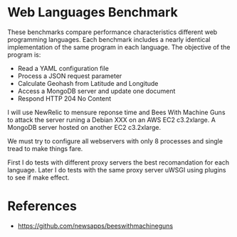 # Web Languages Benchmark

These benchmarks compare performance characteristics different web programming languages. Each benchmark includes a nearly identical implementation of the same program in each language. The objective of the program is:

* Read a YAML configuration file
* Process a JSON request parameter
* Calculate Geohash from Latitude and Longitude
* Access a MongoDB server and update one document
* Respond HTTP 204 No Content

I will use NewRelic to mensure reponse time and Bees With Machine Guns to attack the server runing a Debian XXX on an AWS EC2 c3.2xlarge. A MongoDB server hosted on another EC2 c3.2xlarge.

We must try to configure all webservers with only 8 processes and single tread to make things fare. 

First I do tests with different proxy servers the best recomandation for each language.
Later I do tests with the same proxy server uWSGI using plugins to see if make effect.

# References
* https://github.com/newsapps/beeswithmachineguns